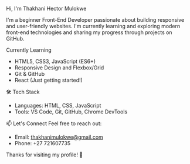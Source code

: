  Hi, I'm Thakhani Hector Mulokwe

I'm a beginner Front-End Developer passionate about building responsive and user-friendly websites. I'm currently learning and exploring modern front-end technologies and sharing my progress through projects on GitHub.

 Currently Learning
- HTML5, CSS3, JavaScript (ES6+)
- Responsive Design and Flexbox/Grid
- Git & GitHub
- React (Just getting started!)

🛠️ Tech Stack
- Languages: HTML, CSS, JavaScript
- Tools: VS Code, Git, GitHub, Chrome DevTools
  

 📫 Let's Connect
Feel free to reach out:
- Email: thakhanimulokwe@gmail.com
- Phone: +27 721607735
  

Thanks for visiting my profile! 🚀


